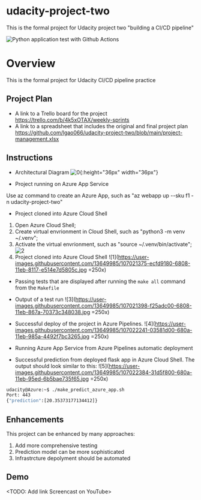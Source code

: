 # udacity-project-two
This is the formal project for Udacity project two "building a CI/CD pipeline"

![Python application test with Github Actions](https://github.com/lgao066/udacity-project-two/workflows/Python%20application%20test%20with%20Github%20Actions/badge.svg)

# Overview

This is the formal project for Udacity CI/CD pipeline practice

## Project Plan

* A link to a Trello board for the project
https://trello.com/b/4k5xOTAX/weekly-sprints
* A link to a spreadsheet that includes the original and final project plan
https://github.com/lgao066/udacity-project-two/blob/main/project-management.xlsx

## Instructions

* Architectural Diagram
![0](https://user-images.githubusercontent.com/13649985/107021370-ea9b3780-6808-11eb-8558-1765ee543a75.jpg){:height="36px" width="36px"}

* Project running on Azure App Service

Use az command to create an Azure App, such as "az webapp up --sku f1 -n udacity-project-two"

* Project cloned into Azure Cloud Shell
1. Open Azure Cloud Shell;
2. Create virtual envrionment in Cloud Shell, such as "python3 -m venv ~/.venv";
3. Activate the virtual envrionment, such as "source ~/.venv/bin/activate";
![2](https://user-images.githubusercontent.com/13649985/107021396-f129af00-6808-11eb-9006-d9918e36f2ce.jpg)
4. Project cloned into Azure Cloud Shell
![1](https://user-images.githubusercontent.com/13649985/107021375-ecfd9180-6808-11eb-8117-e514e7d5805c.jpg =250x)

* Passing tests that are displayed after running the `make all` command from the `Makefile`

* Output of a test run
![3](https://user-images.githubusercontent.com/13649985/107021398-f25adc00-6808-11eb-867a-70373c348038.jpg =250x)

* Successful deploy of the project in Azure Pipelines.
![4](https://user-images.githubusercontent.com/13649985/107022241-03581d00-680a-11eb-985a-4492f7bc3265.jpg =250x)

* Running Azure App Service from Azure Pipelines automatic deployment

* Successful prediction from deployed flask app in Azure Cloud Shell. 
The output should look similar to this:
![5](https://user-images.githubusercontent.com/13649985/107022384-31d5f800-680a-11eb-95ed-6b5bae735f65.jpg =250x)

```bash
udacity@Azure:~$ ./make_predict_azure_app.sh
Port: 443
{"prediction":[20.35373177134412]}
```

> 

## Enhancements

This project can be enhanced by many approaches:
1. Add more comprehensive testing
2. Prediction model can be more sophisticated
3. Infrastrcture depolyment should be automated

## Demo 

<TODO: Add link Screencast on YouTube>
